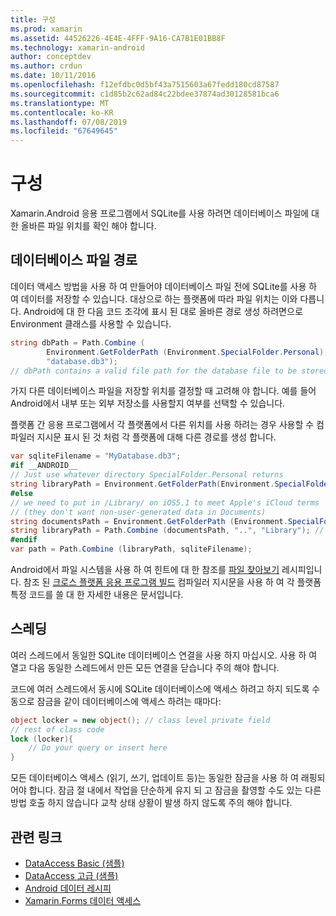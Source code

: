 ```yaml
---
title: 구성
ms.prod: xamarin
ms.assetid: 44526226-4E4E-4FFF-9A16-CA7B1E01BB8F
ms.technology: xamarin-android
author: conceptdev
ms.author: crdun
ms.date: 10/11/2016
ms.openlocfilehash: f12efdbc0d5bf43a7515603a67fedd180cd87587
ms.sourcegitcommit: c1d85b2c62ad84c22bdee37874ad30128581bca6
ms.translationtype: MT
ms.contentlocale: ko-KR
ms.lasthandoff: 07/08/2019
ms.locfileid: "67649645"
---
```

# <a name="configuration"></a>구성

Xamarin.Android 응용 프로그램에서 SQLite를 사용 하려면 데이터베이스 파일에 대 한 올바른 파일 위치를 확인 해야 합니다.

## <a name="database-file-path"></a>데이터베이스 파일 경로

데이터 액세스 방법을 사용 하 여 만들어야 데이터베이스 파일 전에 SQLite를 사용 하 여 데이터를 저장할 수 있습니다. 대상으로 하는 플랫폼에 따라 파일 위치는 이와 다릅니다. Android에 대 한 다음 코드 조각에 표시 된 대로 올바른 경로 생성 하려면으로 Environment 클래스를 사용할 수 있습니다.

```csharp
string dbPath = Path.Combine (
        Environment.GetFolderPath (Environment.SpecialFolder.Personal),
        "database.db3");
// dbPath contains a valid file path for the database file to be stored
```

가지 다른 데이터베이스 파일을 저장할 위치를 결정할 때 고려해 야 합니다. 예를 들어 Android에서 내부 또는 외부 저장소를 사용할지 여부를 선택할 수 있습니다.

플랫폼 간 응용 프로그램에서 각 플랫폼에서 다른 위치를 사용 하려는 경우 사용할 수 컴파일러 지시문 표시 된 것 처럼 각 플랫폼에 대해 다른 경로를 생성 합니다.

```csharp
var sqliteFilename = "MyDatabase.db3";
#if __ANDROID__
// Just use whatever directory SpecialFolder.Personal returns
string libraryPath = Environment.GetFolderPath(Environment.SpecialFolder.Personal); ;
#else
// we need to put in /Library/ on iOS5.1 to meet Apple's iCloud terms
// (they don't want non-user-generated data in Documents)
string documentsPath = Environment.GetFolderPath (Environment.SpecialFolder.Personal); // Documents folder
string libraryPath = Path.Combine (documentsPath, "..", "Library"); // Library folder instead
#endif
var path = Path.Combine (libraryPath, sqliteFilename);
```

Android에서 파일 시스템을 사용 하 여 힌트에 대 한 참조를 [파일 찾아보기](https://github.com/xamarin/recipes/tree/master/Recipes/android/data/files/browse_files) 레시피입니다. 참조 된 [크로스 플랫폼 응용 프로그램 빌드](~/cross-platform/app-fundamentals/building-cross-platform-applications/index.md) 컴파일러 지시문을 사용 하 여 각 플랫폼 특정 코드를 쓸 대 한 자세한 내용은 문서입니다.

## <a name="threading"></a>스레딩

여러 스레드에서 동일한 SQLite 데이터베이스 연결을 사용 하지 마십시오. 사용 하 여 열고 다음 동일한 스레드에서 만든 모든 연결을 닫습니다 주의 해야 합니다.

코드에 여러 스레드에서 동시에 SQLite 데이터베이스에 액세스 하려고 하지 되도록 수동으로 잠금을 같이 데이터베이스에 액세스 하려는 때마다:

```csharp
object locker = new object(); // class level private field
// rest of class code
lock (locker){
    // Do your query or insert here
}
```

모든 데이터베이스 액세스 (읽기, 쓰기, 업데이트 등)는 동일한 잠금을 사용 하 여 래핑되어야 합니다. 잠금 절 내에서 작업을 단순하게 유지 되 고 잠금을 촬영할 수도 있는 다른 방법 호출 하지 않습니다 교착 상태 상황이 발생 하지 않도록 주의 해야 합니다.


## <a name="related-links"></a>관련 링크

- [DataAccess Basic (샘플)](https://github.com/xamarin/mobile-samples/tree/master/DataAccess/Basic)
- [DataAccess 고급 (샘플)](https://github.com/xamarin/mobile-samples/tree/master/DataAccess/Advanced)
- [Android 데이터 레시피](https://github.com/xamarin/recipes/tree/master/Recipes/android/data)
- [Xamarin.Forms 데이터 액세스](~/xamarin-forms/data-cloud/data/databases.md)
